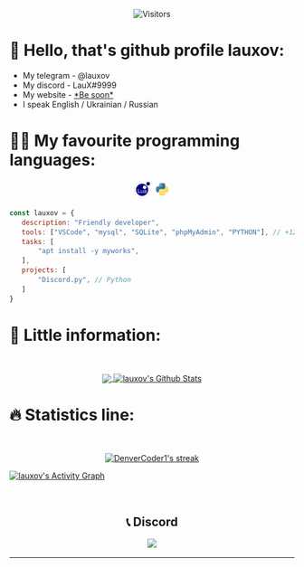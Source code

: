<p align=center>
    <img alt="Visitors" src="https://visitor-badge.laobi.icu/badge?page_id=lauxov"/>
  </p>
  
  # 👋 Hello, that's github profile lauxov:
  
  - My telegram - @lauxov
  - My discord - LauX#9999
  - My website - [\*Be soon\*](https://) 
  - I speak English / Ukrainian / Russian

  
  # 👨‍💻 My favourite programming languages:
  <p align=center>
  <img height="32" src="https://raw.githubusercontent.com/github/explore/80688e429a7d4ef2fca1e82350fe8e3517d3494d/topics/lua/lua.png" />
  <img height="32" src="https://raw.githubusercontent.com/github/explore/80688e429a7d4ef2fca1e82350fe8e3517d3494d/topics/python/python.png" />
  </p>
  
 ```javascript
const lauxov = {
    description: "Friendly developer",
    tools: ["VSCode", "mysql", "SQLite", "phpMyAdmin", "PYTHON"], // +12 items
    tasks: [
        "apt install -y myworks",
    ],
    projects: [
        "Discord.py", // Python
    ]
}
```
  
  
  # 📘 Little information:
  <br>
  <p align=center>
    <a href="https://github.com/anuraghazra/github-readme-stats">
    <img height=145 align=center src="https://github-readme-stats.vercel.app/api/top-langs/?username=lauxov&hide=c%23,powershell,java&title_color=2aa889&text_color=99d1ce&icon_color=2bbc8a&hide_border=true&bg_color=0c1014&langs_count=8&layout=compact" />
    </a>
    <a href="https://github.com/anuraghazra/github-readme-stats"><img align=center height=145 alt="lauxov's Github Stats" src="https://denvercoder1-github-readme-stats.vercel.app/api?username=lauxov&show_icons=true&count_private=true&theme=react&hide_border=true&bg_color=0D1117" /></a>
  </p>
  
  # 🔥 Statistics line:
  <br>
  <p align=center>
    <a href="https://github.com/DenverCoder1/github-readme-streak-stats">
      <img title="🔥 Get streak stats for your profile at git.io/streak-stats" alt="DenverCoder1's streak" src="https://github-readme-streak-stats.herokuapp.com/?user=lauxov&theme=black-ice&hide_border=true&stroke=0000&background=0D1117&ring=60D9FA&fire=60D9FA&currStreakLabel=60D9FA"/>
    </a>
  </p>
  
  <a href="https://github.com/ashutosh00710/github-readme-activity-graph"><img alt="lauxov's Activity Graph" src="https://activity-graph.herokuapp.com/graph?username=lauxov&bg_color=0D1117&color=5BCDEC&line=5BCDEC&point=FFFFFF&hide_border=true" /></a>
  
  <br>
  
<h2 align="center">📞 Discord</h2>

<a href="https://discord.com/users/1003694956919148625">
    <p align="center"><img src="https://lanyard.cnrad.dev/api/1003694956919148625"></p>
</a>

  
  ---
  
